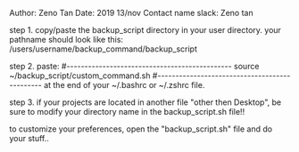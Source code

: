 Author: Zeno Tan
Date: 2019 13/nov
Contact name slack: Zeno tan

step 1. copy/paste the backup_script directory in your user directory. your pathname should look like this: /users/username/backup_command/backup_script

step 2. paste:
#----------------------------------------------
source ~/backup_script/custom_command.sh
#----------------------------------------------
at the end of your ~/.bashrc or ~/.zshrc file.

step 3. if your projects are located in another file "other then Desktop",
be sure to modify your directory name in the backup_script.sh file!!

to customize your preferences, open the "backup_script.sh" file and do your stuff..
